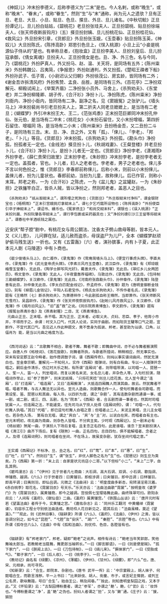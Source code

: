 <!-- { "loadSidebar": true } -->
《神奴儿》冲末扮李德义，后称李德义为“二末”是也。今人名剌，或称“晚生”，或称“晚末”、“眷末」”，或称“眷生”，然则“生”与“末”通称，尚为元人之遗欤？旦有正旦、老旦、大旦、小旦、贴旦、色旦、搽旦、外旦、旦儿诸名。《中秋切鲙》正旦扮谭记儿、旦儿扮白姑姑，《碧桃花》老旦扮张珪夫人、正旦扮碧桃、贴旦扮徐端夫人，《张天师夜断辰钩月》〔五〕搽旦扮封姨、旦儿扮桃花仙、正旦扮桂花仙，《救风尘》外旦扮宋引章，《货郎旦》外旦扮张玉娥，《玉壶春》贴旦扮陈玉英，《神奴儿》大旦扮陈氏，《陈抟高卧》郑恩引色旦上，《悮入桃源》小旦上云“小妾是桃源仙子侍从的”是也。有单称旦者，《抱妆盒》正旦扮李美人、旦扮刘皇后、旦儿扮寇承御，《倩女离魂》旦扮夫人、正旦扮倩女是也。丑、净、外三色，名与今同，乃《碧桃花》外扮萨真人，外又扮马、赵、温、关天将，是同场有五外；《陈州粜米》外扮韩魏公、吕夷简，《争报恩》外扮赵通判，外又扮孤，《楚昭王疎者下船》外扮孙武子、伍子胥，《小尉迟认父归朝》外扮徐茂公、房玄龄，皆同场有二外；《谢金吾诈拆清风府》外扮焦赞、孟良、岳胜，是同场有三外。《百花亭》二净扮双解元、柳殿试闹上，《举案齐眉》二净扮张小员外、马舍上，《杀狗劝夫》、《东堂老》并二净扮柳隆卿、胡子传，《合汗衫》净扮卜儿、净扮陈虎，《陈州粜米》净扮刘衙内、净扮小衙内，皆同场有二净。副净之名，见《窦娥冤》之张驴儿。《墙头马上》冲末扮裴尚书引老旦扮夫人上，第二折夫人同老旦嬷嬷上，是当场有二老旦；《蝴蝶梦》外引冲末扮王大、王二，《范张鸡黍》正末扮范巨卿同冲末扮孔仲仙、张元伯，是当场有二冲末；《桃花女》小末扮石留住，又小末扮增福，第四折石留住、增福同 场，是当场有二小末；《陈州粜米》丑扮杨金吾，又二丑扮二斗子，是同场有三丑。末、旦、净、丑之外，又有「孤」、「倈儿」、「孛老」、「邦老」、「卜儿」等目。《货郎旦》冲末扮孤，《杀狗劝夫》外扮孤，《勘头巾》净扮孤，扮孤者无一定也。《金线池》搽旦扮卜儿，《秋胡戏妻》、《王粲登楼》并老旦扮卜儿，《合汗衫》净扮卜儿，是扮卜儿者无一定也。《货郎旦》净扮孛老，《潇湘雨》外扮孛老，《薛仁贵荣归故里》正末扮孛老，《朱砂担》冲末扮孛老，是扮孛老者无一定也。盖孤者，官也。卜儿者，妇人之老者也。孛老者，男子之老者也。倈儿多不言以何色扮之，惟《货郎旦》李春郎前称倈儿，后称小末，则前以小末扮倈儿。盖倈儿者，扮为儿童状也。春郎前幼，当扮为儿童，故称倈儿。后已作官，则称小末耳。邦老之称，一为《合汗衫》之陈虎，一为《盆儿鬼》之盆罐赵，一为《朱砂担》之铁旛竿白正，皆杀人贼，皆以净扮之，然则邦老者，盖恶人之目也。
 
 
     《杀狗劝夫》“祇从取砌末上”，谓所埋之死狗也；《货郎旦》“外旦取砌末付净科”，谓金银财宝也；《梧桐雨》“正末引宫娥挑灯拿砌末上”，谓七夕乞巧筵所设物也；《陈抟高卧》“外扮使臣引卒子捧砌末上”，谓诏书、纁币也。《冤家债主》“和尚交砌末科”，谓银也；《误入桃源》“正末扮刘晨、外扮阮肇各带砌末上”，谓行李包裹或采药器具也；又“净扮刘德引沙三王留等将砌末上”，谓春社中羊酒纸钱之属也。
近安庆“帮子腔”剧中，有桃花女与周公鬬法、沈香太子劈山救母等剧，皆本元人。又《义儿恩》， 儿问罪在狱，适儿赦而盗杀，母误盗尸为儿尸，全本《蝴蝶梦赵顽驴偷马残生送》一折也。又有《五雷轰》〔六〕者，演孙膑事，内有卜子夏，此正本元人剧《马陵道》中有卜商也。
 
 
     《裴少俊墙头马上》，白仁甫作，《录鬼簿》作《鸳鸯简墙头马上》。《便宜行事虎头牌》，李直夫作，《录鬼簿》作《武元皇帝虎头牌》。《李素兰风月玉壶春》，武汉臣作，《录鬼簿》有《郑琼娥梅雪玉堂春》，无此目。《陶学士醉写风光好》，戴善夫作，《录鬼簿》无此目。《翠红乡儿女两团员》，杨文奎作，《录鬼簿》无此人。《半夜雷轰荐福碑》，马致远作，《录鬼簿》无此目。《包待制三勘蝴蝶梦》，关汉卿作，《录鬼簿》无此目。《河南府张鼎勘头巾》，孙仲章作，《录鬼簿》陆登善有此目，孙仲章无此目。《李太白匹配金线记》，乔孟府作，《录鬼簿》题为《唐明皇御断金钱记》。别有《柳眉儿金钱记》，平阳人石君宝作。《杨氏女杀狗劝夫》，不传作者名氏，《录鬼簿》题有《王翛然〔七〕断杀狗劝夫》，为萧德祥作；今此剧孤自称王翛然，当即萧作。《张天师断风花雪月》，吴昌龄作，《录鬼簿》作《张天师夜祭辰钩月》。《赵盼儿风月救风尘》，关汉卿作，《录鬼簿》作《烟月旧风尘》，“旧”盖“救”之讹。《同乐院燕青博鱼》，李文蔚作，《录鬼簿》题有《报冤台燕青扑鱼》及《燕青射雁》二目，无《燕青博鱼》。
     元曲止正旦、正末唱，余不唱。其为正旦、正末者，必取义夫、贞妇、忠臣、孝子，他宵小市井，不得而于之。余谓：时文入口气，代其人论说，实同于曲剧。而如阳货王驩等口气之题，宜断作，不宜代其口气。吾见近人作此种题文，竟不啻身为孤装、邦老，甚至助为讪谤、口角，以偪肖为 能，是当以元曲之格度为法。
 
 
     《西河词话》云：“古歌舞不相合，歌者不舞，舞者不歌；即舞曲中词，亦不必与舞者搬演照应。自唐人作《柘枝词》、《莲花旋歌》，则舞者所执，与歌者所措词，稍稍相应，然无事实也。宋末有安定郡王赵令畤者，始作商调鼓子词，谱《西厢传奇》，则纯以事实谱词曲间，然犹无演白也。至金章宗朝，董解元——不知何人，实作《西厢》搊弹词，则有白有曲，专以一人搊弹并念唱之。嗣后金作清乐，仿辽时大乐之制，有所谓‘连厢词’者，则带唱带演，以司唱一人、琵琶一人、笙一人、笛一人，列坐唱词，而复以男名末泥、女名旦儿者，并杂色人等，入句栏扮演，随唱词作举止，如‘参了菩萨’，则末泥祇揖，‘只将花笑捻’则旦儿捻花类。北人至今谓之‘连厢’，曰‘打连厢’，‘唱连厢’，又曰‘连厢搬演’。大抵连四厢舞人而演其曲，故云。然犹舞者不唱，唱者不舞，与古人舞法无以异也。至元人造曲，则歌舞合作一人，使句栏舞者自司歌唱，而第设笙、笛、琵琶以和其曲，每入场，以四折为度，谓之‘杂剧’。其有连数杂剧而通谱一事，或一剧，或二剧，或三、四、五剧，名为‘院本’。《西厢》者，合五剧而谱一事者也，然其时司唱犹属一人，仿连厢之法，不能遽变。往先司马从宁庶人处得《连厢词例》，谓：‘司唱一人，代句栏舞人执唱。’其曰‘代唱’，即已逗句栏舞人自唱之意；但唱者止二人，末泥主男唱，旦儿主女唱也。若杂色入场， 第有白无唱，谓之‘宾白’。‘宾’与‘主’对，以说白在宾，而唱者自有主也。至元末明初，改北曲为南曲，则杂色人皆唱，不分宾主矣。少时观《西厢记》，见一剧末必有《络丝娘》煞尾一曲，于演扮人下场后复唱，且复念正名四句，此是谁唱，谁念？至末剧扮演人唱《清江引》曲齐下场后，复有《随煞》一曲，正名四句，总目四句，俱不能解唱者、念者之人。及得《连厢词例》，则司唱者在坐间，不在场上，故虽变杂剧，犹存坐间代唱之意。”
 
 
     王实甫《西厢记》不标净、旦、丑之名，曰“红”，曰“莺”，曰“本”，曰“惠”，曰“生”，曰“杜”，曰“飞”，然则曰“生”，谓“张生”，非优人脚色之名为“生”也。《琵琶记》则生旦为类矣。乃《西厢》第一折：“末上云：自家是状元坊店小二哥。”以下但标“小二”。“末上”二字，自乱其例。
     《碧鸡漫志》云：“《伊州》见于世者凡七商曲：大石调、高大石调、双调、小石调、歇指调、林锺商、越调。《六么》行于世者四：曰黄锺羽，即般涉调；曰夹锺羽，即中吕调；曰林锺羽，即高平调；曰夷则羽，即仙吕调。元微之《法曲诗》云：‘明皇度曲多新态，宛转浸淫易沉着。《赤白桃李》取花名，《霓裳羽衣》号天乐。”乐天亦云：‘法曲法曲歌“霓裳”。’按明皇改《婆罗门》为《霓裳羽衣》，属黄锺商，即今之越调。宫伎佩七宝璎珞舞此曲，曲终珠翠可扫。欧阳永叔云：‘人间有《瀛府》、《献仙音》二曲。《瀛府》属黄锺宫。’《铁围山丛谈》云：‘唐开元时有若《望瀛法曲》者传于今，实黄锺之宫。’《嘉佑杂志》云：‘同州乐工翻河 中黄幡绰〈霓裳谱〉，钧容乐工程士守别依法曲造成。教坊伶人花日新见之，题其后云：“法曲虽精，莫近《望瀛》。”’”观此，则《武林旧事》、《辍耕录》所谓《六么》、《瀛府》、《法曲》、《伊州》之类，皆以音调分别之，如今之“昆腔”、“弋腔”及“安庆”、“湖广”、“秦腔”、“京腔”等也。《六么》中有所谓《孤夺旦六么》，《法曲》中有《孤和法曲》，则优伶、色目，各腔皆有也。
 
 
     《辍耕录》有“邦老家门”，邦老，疑即“鲍老”之讹声。相传有诗云：“鲍老当年笑郭郎，笑他舞袖太郎当。若教鲍老当筵舞，舞更郎当袖转长。”一曰《脚言脚语》，一曰《则是便是贼》。“孤下家门”，一曰《朕闻上古》，一曰《刀包待制》，一曰《绢儿来》。“撅倈家门”，一曰《受胎成气》。“都子家门”，一曰《后人收》，一曰《桃李子》，一曰《上一上》。
     《教坊记》曲名有《绿腰》、《凉州》、《薄媚》、《伊州》、《甘州》。《绿腰》，即“六么”也，唐、宋、元相承，尚可寻究。
     《知新录》云：“合生，即院本、杂剧也。《唐书 武平一传》云：‘中宗宴殿上，胡人袜子、何懿唱合生，而歌言浅秽。平一上书曰：“比来妖伎、胡人、街童、市子，或言妃主情貌，或列王公名贤，歌咏舞踏，号曰‘合生’。始自王公，稍及闾巷。”’按此，则知唐明皇梨园之戏，又本于此。”又《怀铅录》云：“古梨园傅粉墨者，谓之‘参军’，亦谓之‘靘’。靘，《广韵》云：‘妆饰也。’今傅粉墨谓之‘净’，盖‘靘’之伪也。扮妇人者谓之‘狚’，又与‘獭’通。《庄子》云：‘猨，猏狚 
 
 
